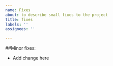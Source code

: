 ```yaml
---
name: Fixes
about: to describe small fixes to the project
title: fixes
labels: ''
assignees: ''

---
```


##Minor fixes:

- Add change here
